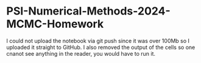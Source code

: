 # PSI-Numerical-Methods-2024-MCMC-Homework

I could not upload the notebook via git push since it was over 100Mb so I uploaded it straight to GitHub. I also removed the output of the cells so one cnanot see anything in the reader, you would have to run it.

